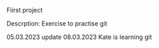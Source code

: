 Fiirst project

Descrption: Exercise to practise git

05.03.2023 update
08.03.2023 Kate is learning git 